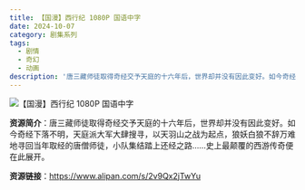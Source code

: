 ```yaml
---
title: 【国漫】西行纪 1080P 国语中字
date: 2024-10-07
category: 剧集系列
tags:
  - 剧情
  - 奇幻
  - 动画
description: '唐三藏师徒取得奇经交予天庭的十六年后，世界却并没有因此变好。如今奇经下落不明，天庭派大军大肆搜寻，以天羽山之战为起点，狼妖白狼不辞万难地寻回当年取经的唐僧师徒，小队集结踏上还经之路……史上最颠覆的西游传奇便在此展开。'
---
```


![【国漫】西行纪 1080P 国语中字](https://img.zcool.cn/community/010c405ee5031aa801215aa063584d.jpg)

**资源简介**：唐三藏师徒取得奇经交予天庭的十六年后，世界却并没有因此变好。如今奇经下落不明，天庭派大军大肆搜寻，以天羽山之战为起点，狼妖白狼不辞万难地寻回当年取经的唐僧师徒，小队集结踏上还经之路……史上最颠覆的西游传奇便在此展开。

**资源链接**：https://www.alipan.com/s/2v9Qx2jTwYu
